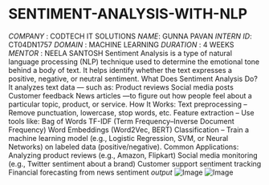 # SENTIMENT-ANALYSIS-WITH-NLP
*COMPANY* : CODTECH IT SOLUTIONS
*NAME*: GUNNA PAVAN 
*INTERN ID*: CT04DN1757 
*DOMAIN* : MACHINE LEARNING 
*DURATION* : 4 WEEKS 
*MENTOR* : NEELA SANTOSH 
Sentiment Analysis is a type of natural language processing (NLP) technique used to determine the emotional tone behind a body of text. It helps identify whether the text expresses a positive, negative, or neutral sentiment.
What Does Sentiment Analysis Do?
It analyzes text data — such as:
Product reviews
Social media posts
Customer feedback
News articles
—to figure out how people feel about a particular topic, product, or service.
 How It Works:
Text preprocessing – Remove punctuation, lowercase, stop words, etc.
Feature extraction – Use tools like:
Bag of Words
TF-IDF (Term Frequency–Inverse Document Frequency)
Word Embeddings (Word2Vec, BERT)
Classification – Train a machine learning model (e.g., Logistic Regression, SVM, or Neural Networks) on labeled data (positive/negative).
Common Applications:
Analyzing product reviews (e.g., Amazon, Flipkart)
Social media monitoring (e.g., Twitter sentiment about a brand)
Customer support sentiment tracking
Financial forecasting from news sentiment
*output*
![Image](https://github.com/user-attachments/assets/cef847b8-1061-4af8-b72b-0b4313e32a98)
![Image](https://github.com/user-attachments/assets/40f6cf5e-42b2-4e82-83e6-93328ce9ff49)
